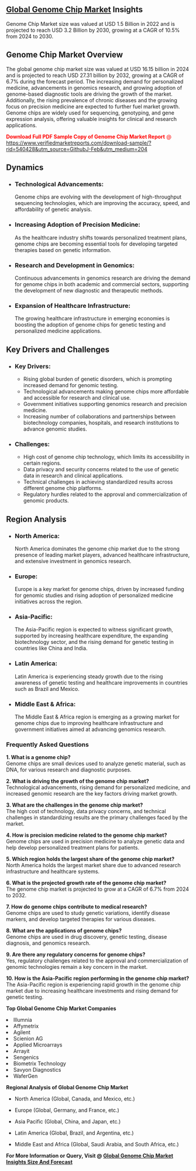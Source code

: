 <h2><a href="https://www.verifiedmarketreports.com/download-sample/?rid=540428&amp;utm_source=GithubJ&amp;utm_medium=204" target="_blank">Global Genome Chip Market</a> Insights</h2><p>Genome Chip Market size was valued at USD 1.5 Billion in 2022 and is projected to reach USD 3.2 Billion by 2030, growing at a CAGR of 10.5% from 2024 to 2030.</p><p><h2>Genome Chip Market Overview</h2> <p>The global genome chip market size was valued at USD 16.15 billion in 2024 and is projected to reach USD 27.31 billion by 2032, growing at a CAGR of 6.7% during the forecast period. The increasing demand for personalized medicine, advancements in genomics research, and growing adoption of genome-based diagnostic tools are driving the growth of the market. Additionally, the rising prevalence of chronic diseases and the growing focus on precision medicine are expected to further fuel market growth. Genome chips are widely used for sequencing, genotyping, and gene expression analysis, offering valuable insights for clinical and research applications.</p> <p><p><span class=""><span style="color: #ff0000;"><strong>Download Full PDF Sample Copy of Genome Chip Market Report</strong> @ </span><a href="https://www.verifiedmarketreports.com/download-sample/?rid=540428&amp;utm_source=GithubJ-Feb&amp;utm_medium=204" target="_blank">https://www.verifiedmarketreports.com/download-sample/?rid=540428&amp;utm_source=GithubJ-Feb&amp;utm_medium=204</a></span></p></p> <h2>Dynamics</h2> <ul> <li><h3>Technological Advancements:</h3> Genome chips are evolving with the development of high-throughput sequencing technologies, which are improving the accuracy, speed, and affordability of genetic analysis.</li> <li><h3>Increasing Adoption of Precision Medicine:</h3> As the healthcare industry shifts towards personalized treatment plans, genome chips are becoming essential tools for developing targeted therapies based on genetic information.</li> <li><h3>Research and Development in Genomics:</h3> Continuous advancements in genomics research are driving the demand for genome chips in both academic and commercial sectors, supporting the development of new diagnostic and therapeutic methods.</li> <li><h3>Expansion of Healthcare Infrastructure:</h3> The growing healthcare infrastructure in emerging economies is boosting the adoption of genome chips for genetic testing and personalized medicine applications.</li> </ul> <h2>Key Drivers and Challenges</h2> <ul> <li><h3>Key Drivers:</h3> <ul> <li>Rising global burden of genetic disorders, which is prompting increased demand for genomic testing.</li> <li>Technological advancements making genome chips more affordable and accessible for research and clinical use.</li> <li>Government initiatives supporting genomics research and precision medicine.</li> <li>Increasing number of collaborations and partnerships between biotechnology companies, hospitals, and research institutions to advance genomic studies.</li> </ul> </li> <li><h3>Challenges:</h3> <ul> <li>High cost of genome chip technology, which limits its accessibility in certain regions.</li> <li>Data privacy and security concerns related to the use of genetic data in research and clinical applications.</li> <li>Technical challenges in achieving standardized results across different genome chip platforms.</li> <li>Regulatory hurdles related to the approval and commercialization of genomic products.</li> </ul> </li> </ul> <h2>Region Analysis</h2> <ul> <li><h3>North America:</h3> North America dominates the genome chip market due to the strong presence of leading market players, advanced healthcare infrastructure, and extensive investment in genomics research.</li> <li><h3>Europe:</h3> Europe is a key market for genome chips, driven by increased funding for genomic studies and rising adoption of personalized medicine initiatives across the region.</li> <li><h3>Asia-Pacific:</h3> The Asia-Pacific region is expected to witness significant growth, supported by increasing healthcare expenditure, the expanding biotechnology sector, and the rising demand for genetic testing in countries like China and India.</li> <li><h3>Latin America:</h3> Latin America is experiencing steady growth due to the rising awareness of genetic testing and healthcare improvements in countries such as Brazil and Mexico.</li> <li><h3>Middle East & Africa:</h3> The Middle East & Africa region is emerging as a growing market for genome chips due to improving healthcare infrastructure and government initiatives aimed at advancing genomics research.</li> </ul> <h3>Frequently Asked Questions</h3> <p><b>1. What is a genome chip?</b><br>Genome chips are small devices used to analyze genetic material, such as DNA, for various research and diagnostic purposes.</p> <p><b>2. What is driving the growth of the genome chip market?</b><br>Technological advancements, rising demand for personalized medicine, and increased genomic research are the key factors driving market growth.</p> <p><b>3. What are the challenges in the genome chip market?</b><br>The high cost of technology, data privacy concerns, and technical challenges in standardizing results are the primary challenges faced by the market.</p> <p><b>4. How is precision medicine related to the genome chip market?</b><br>Genome chips are used in precision medicine to analyze genetic data and help develop personalized treatment plans for patients.</p> <p><b>5. Which region holds the largest share of the genome chip market?</b><br>North America holds the largest market share due to advanced research infrastructure and healthcare systems.</p> <p><b>6. What is the projected growth rate of the genome chip market?</b><br>The genome chip market is projected to grow at a CAGR of 6.7% from 2024 to 2032.</p> <p><b>7. How do genome chips contribute to medical research?</b><br>Genome chips are used to study genetic variations, identify disease markers, and develop targeted therapies for various diseases.</p> <p><b>8. What are the applications of genome chips?</b><br>Genome chips are used in drug discovery, genetic testing, disease diagnosis, and genomics research.</p> <p><b>9. Are there any regulatory concerns for genome chips?</b><br>Yes, regulatory challenges related to the approval and commercialization of genomic technologies remain a key concern in the market.</p> <p><b>10. How is the Asia-Pacific region performing in the genome chip market?</b><br>The Asia-Pacific region is experiencing rapid growth in the genome chip market due to increasing healthcare investments and rising demand for genetic testing.</p> </p><p><strong>Top Global Genome Chip Market Companies</strong></p><div data-test-id=""><p><li>Illumnia</li><li> Affymetrix</li><li> Agilent</li><li> Scienion AG</li><li> Applied Microarrays</li><li> Arrayit</li><li> Sengenics</li><li> Biometrix Technology</li><li> Savyon Diagnostics</li><li> WaferGen</li></p><div><strong>Regional Analysis of&nbsp;Global Genome Chip Market</strong></div><ul><li dir="ltr"><p dir="ltr">North America&nbsp;(Global, Canada, and Mexico, etc.)</p></li><li dir="ltr"><p dir="ltr">Europe (Global, Germany, and France, etc.)</p></li><li dir="ltr"><p dir="ltr">Asia Pacific&nbsp;(Global, China, and Japan, etc.)</p></li><li dir="ltr"><p dir="ltr">Latin America&nbsp;(Global, Brazil, and Argentina, etc.)</p></li><li dir="ltr">Middle East and Africa&nbsp;(Global, Saudi Arabia, and South Africa, etc.)</li></ul><p><strong>For More Information or Query, Visit @&nbsp;</strong><strong><a href="https://www.verifiedmarketreports.com/product/genome-chip-market/?utm_source=GithubJ&amp;utm_medium=204" target="_blank">Global Genome Chip Market Insights Size And Forecast</a></strong></p></div>
